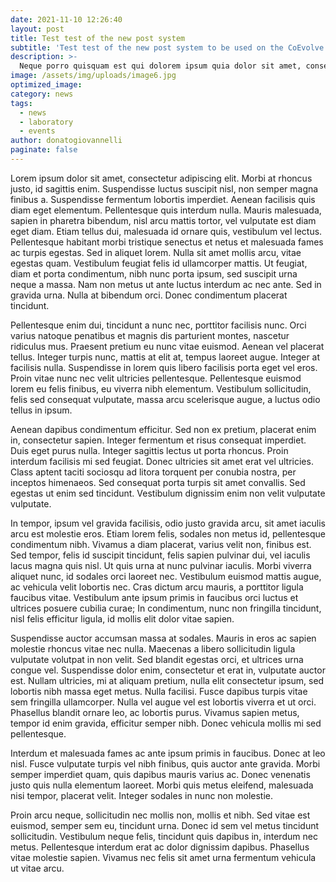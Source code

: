 ```yaml
---
date: 2021-11-10 12:26:40
layout: post
title: Test test of the new post system
subtitle: 'Test test of the new post system to be used on the CoEvolve website'
description: >-
  Neque porro quisquam est qui dolorem ipsum quia dolor sit amet, consectetur, adipisci velit...
image: /assets/img/uploads/image6.jpg
optimized_image:
category: news
tags:
  - news
  - laboratory
  - events
author: donatogiovannelli
paginate: false
---
```


Lorem ipsum dolor sit amet, consectetur adipiscing elit. Morbi at rhoncus justo, id sagittis enim. Suspendisse luctus suscipit nisl, non semper magna finibus a. Suspendisse fermentum lobortis imperdiet. Aenean facilisis quis diam eget elementum. Pellentesque quis interdum nulla. Mauris malesuada, sapien in pharetra bibendum, nisl arcu mattis tortor, vel vulputate est diam eget diam. Etiam tellus dui, malesuada id ornare quis, vestibulum vel lectus. Pellentesque habitant morbi tristique senectus et netus et malesuada fames ac turpis egestas. Sed in aliquet lorem. Nulla sit amet mollis arcu, vitae egestas quam. Vestibulum feugiat felis id ullamcorper mattis. Ut feugiat, diam et porta condimentum, nibh nunc porta ipsum, sed suscipit urna neque a massa. Nam non metus ut ante luctus interdum ac nec ante. Sed in gravida urna. Nulla at bibendum orci. Donec condimentum placerat tincidunt.

Pellentesque enim dui, tincidunt a nunc nec, porttitor facilisis nunc. Orci varius natoque penatibus et magnis dis parturient montes, nascetur ridiculus mus. Praesent pretium eu nunc vitae euismod. Aenean vel placerat tellus. Integer turpis nunc, mattis at elit at, tempus laoreet augue. Integer at facilisis nulla. Suspendisse in lorem quis libero facilisis porta eget vel eros. Proin vitae nunc nec velit ultricies pellentesque. Pellentesque euismod lorem eu felis finibus, eu viverra nibh elementum. Vestibulum sollicitudin, felis sed consequat vulputate, massa arcu scelerisque augue, a luctus odio tellus in ipsum.

Aenean dapibus condimentum efficitur. Sed non ex pretium, placerat enim in, consectetur sapien. Integer fermentum et risus consequat imperdiet. Duis eget purus nulla. Integer sagittis lectus ut porta rhoncus. Proin interdum facilisis mi sed feugiat. Donec ultricies sit amet erat vel ultricies. Class aptent taciti sociosqu ad litora torquent per conubia nostra, per inceptos himenaeos. Sed consequat porta turpis sit amet convallis. Sed egestas ut enim sed tincidunt. Vestibulum dignissim enim non velit vulputate vulputate.

In tempor, ipsum vel gravida facilisis, odio justo gravida arcu, sit amet iaculis arcu est molestie eros. Etiam lorem felis, sodales non metus id, pellentesque condimentum nibh. Vivamus a diam placerat, varius velit non, finibus est. Sed tempor, felis id suscipit tincidunt, felis sapien pulvinar dui, vel iaculis lacus magna quis nisl. Ut quis urna at nunc pulvinar iaculis. Morbi viverra aliquet nunc, id sodales orci laoreet nec. Vestibulum euismod mattis augue, ac vehicula velit lobortis nec. Cras dictum arcu mauris, a porttitor ligula faucibus vitae. Vestibulum ante ipsum primis in faucibus orci luctus et ultrices posuere cubilia curae; In condimentum, nunc non fringilla tincidunt, nisl felis efficitur ligula, id mollis elit dolor vitae sapien.

Suspendisse auctor accumsan massa at sodales. Mauris in eros ac sapien molestie rhoncus vitae nec nulla. Maecenas a libero sollicitudin ligula vulputate volutpat in non velit. Sed blandit egestas orci, et ultrices urna congue vel. Suspendisse dolor enim, consectetur et erat in, vulputate auctor est. Nullam ultricies, mi at aliquam pretium, nulla elit consectetur ipsum, sed lobortis nibh massa eget metus. Nulla facilisi. Fusce dapibus turpis vitae sem fringilla ullamcorper. Nulla vel augue vel est lobortis viverra et ut orci. Phasellus blandit ornare leo, ac lobortis purus. Vivamus sapien metus, tempor id enim gravida, efficitur semper nibh. Donec vehicula mollis mi sed pellentesque.

Interdum et malesuada fames ac ante ipsum primis in faucibus. Donec at leo nisl. Fusce vulputate turpis vel nibh finibus, quis auctor ante gravida. Morbi semper imperdiet quam, quis dapibus mauris varius ac. Donec venenatis justo quis nulla elementum laoreet. Morbi quis metus eleifend, malesuada nisi tempor, placerat velit. Integer sodales in nunc non molestie.

Proin arcu neque, sollicitudin nec mollis non, mollis et nibh. Sed vitae est euismod, semper sem eu, tincidunt urna. Donec id sem vel metus tincidunt sollicitudin. Vestibulum neque felis, tincidunt quis dapibus in, interdum nec metus. Pellentesque interdum erat ac dolor dignissim dapibus. Phasellus vitae molestie sapien. Vivamus nec felis sit amet urna fermentum vehicula ut vitae arcu.
